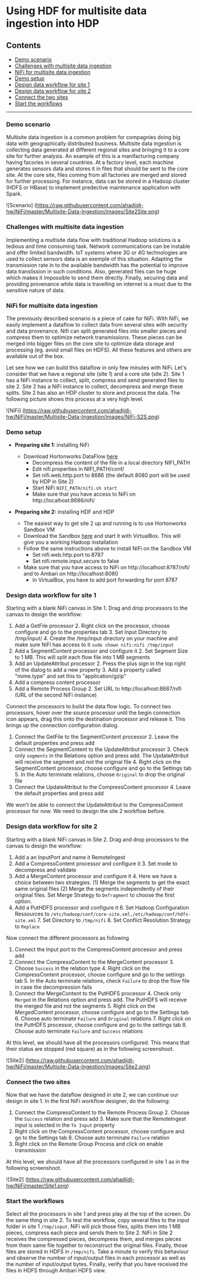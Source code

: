 # Using HDF for multisite data ingestion into HDP

## Contents
  - [Demo scenario](https://github.com/ahadjidj-hw/NiFi/blob/master/Multisite-Data-Ingestion/README.md#demo-scenario)
  - [Challenges with multisite data ingestion](https://github.com/ahadjidj-hw/NiFi/blob/master/Multisite-Data-Ingestion/README.md#challenges-with-multisite-data-ingestion)
  - [NiFi for multisite data ingestion](https://github.com/ahadjidj-hw/NiFi/blob/master/Multisite-Data-Ingestion/README.md#nifi-for-multisite-data-ingestion)
  - [Demo setup](https://github.com/ahadjidj-hw/NiFi/blob/master/Multisite-Data-Ingestion/README.md#demo-setup)
  - [Design data workflow for site 1](https://github.com/ahadjidj-hw/NiFi/blob/master/Multisite-Data-Ingestion/README.md#design-data-workflow-for-site-1)
  - [Design data workflow for site 2](https://github.com/ahadjidj-hw/NiFi/blob/master/Multisite-Data-Ingestion/README.md#design-data-workflow-for-site-2)
  - [Connect the two sites](https://github.com/ahadjidj-hw/NiFi/blob/master/Multisite-Data-Ingestion/README.md#connect-the-two-sites)
  - [Start the workflows](https://github.com/ahadjidj-hw/NiFi/blob/master/Multisite-Data-Ingestion/README.md#start-the-workflows)
  
---------------
  
### Demo scenario
Multisite data ingestion is a common problem for compagnies doing big data with geographically distributed business. 
Multisite data ingestion is collecting data generated at different regional sites and bringing it to a core site for further analysis. 
An example of this is a manifacturing company having facories in several countries. 
At a factory level, each machine generates sensors data and stores it in files that should be sent to the core site. 
At the core site, files coming from all factories are merged and stored for further processing. 
For instance, data can be stored in a Hadoop cluster (HDFS or HBase) to implement predective maintenance application with Spark.

![Scenario] (https://raw.githubusercontent.com/ahadjidj-hw/NiFi/master/Multisite-Data-Ingestion/images/Site2Site.png)

### Challenges with multisite data ingestion
Implementing a multisite data flow with traditional Hadoop solutions is a tedious and time consuming task. 
Network communications can be instable and offer limited bandwidth. 
IoT systems where 3G or 4G technologies are used to collect sensors data is an exemple of this situation.
Adapting the transmission rate in to the available bandwidth has the potential to improve data translission in such conditions. 
Also, generated files can be huge which makes it impossible to send them directly. 
Finally, securing data and providing provenance while data is travelling on internet is a must due to the sensitive nature of data.

### NiFi for multisite data ingestion
The previously described scenario is a piece of cake for NiFi. With NiFi, we easily implement a dataflow to collect data from several sites with security and data provenance.
Nifi can split generated files into smaller pieces and compress them to optimize network transmissions. 
These pieces can be merged into bigger files on the core site to optimize data storage and processing (eg. avoid small files on HDFS).
All these features and others are available out of the box.

Let see how we can build this dataflow in only few minutes with NiFi. Let's consider that we have a regional site (site 1) and a core site (site 2).
Site 1 has a NiFi instance to collect, split, compress and send generated files to site 2. Site 2 has a NiFi instance to collect, decompress and merge these splits.
Site 2 has also an HDP cluster to store and process the data. The following picture shows this process at a very high level.

![NiFi] (https://raw.githubusercontent.com/ahadjidj-hw/NiFi/master/Multisite-Data-Ingestion/images/NiFi-S2S.png)

### Demo setup

- **Preparing site 1:** installing NiFi
  - Download Hortonworks DataFlow [here](http://hortonworks.com/hdp/downloads/#hdf)
	- Decompress the content of the file in a local directory NIFI_PATH
	- Edit nifi.properties in NIFI_PATH/conf/
	- Set nifi.web.http.port to 8686 (the default 8080 port will be used by HDP in Site 2)
	- Start NiFi `NIFI_PATH/nifi.sh start`
	- Make sure that you have access to NiFi on http://localhost:8686/nifi/
	
- **Preparing site 2:** installing HDF and HDP
  - The easiest way to get site 2 up and running is to use Hortonworks Sandbox VM
  - Download the Sandbox [here](http://hortonworks.com/products/hortonworks-sandbox/#install) and start it with VirtualBox. This will give you a working Hadoop installation
  - Follow the same instructions above to install NiFi on the Sandbox VM
    - Set nifi.web.http.port to 8787
    - Set nifi.remote.input.secure to false
  - Make sure that you have access to NiFi on http://localhost:8787/nifi/ and to Ambari on http://localhost:8080
    - In VirtualBox, you have to add port forwarding for port 8787
    
### Design data workflow for site 1

Starting with a blank NiFi canvas in Site 1. Drag and drop processors to the canvas to design the workflow:

1. Add a GetFile processor
	2. Right click on the processor, choose configure and go to the properties tab
	3. Set Input Directory to /tmp/input/
	4. Create the /tmp/input directory on your machine and make sure NiFi has access to it `sudo chown nifi:nifi /tmp/input`
1. Add a SegmentContent processor and configure it
	2. Set Segment Size to 1 MB. This will split each flow file into 1 MB segments
1. Add an UpdateAttribut processor
	2. Press the plus sign in the top right of the dialog to add a new property
	3. Add a property called "mime.type" and set this to "application/gzip"
1. Add a compress content processor
1. Add a Remote Process Group
	2. Set URL to http://localhost:8687/nifi (URL of the second NiFi instance)

Connect the processors to build the data flow logic. To connect two processors, hover over the source processor until the begin connection icon appears, drag this onto the destination processor and release it. This brings up the connection configuration dialog.

1. Connect the GetFile to the SegmentContent processor
	2. Leave the default properties and press add
2. Connect the SegmentContent to the UpdateAttribut processor
	3. Check only `segments` in the Relations option and press add. The UpdateAttribut will receive the segment and not the original file
	4. Right click on the SegmentContent processor, choose configure and go to the Settings tab
	5. In the Auto terminate relations, choose `Original` to drop the original file
3. Connect the UpdateAttribut to the CompressContent processor
	4. Leave the default properties and press add

We won't be able to connect the UpdateAttribut to the CompressContent processor for now. We need to design the site 2 workflow before.

### Design data workflow for site 2

Starting with a blank NiFi canvas in Site 2. Drag and drop processors to the canvas to design the workflow:

1. Add a an InputPort and name it RemoteIngest
2. Add a CompressContent processor and configure it
	3. Set mode to decompress and validate
3. Add a MergeContent processor and configure it 
	4. Here we have a choice between two strategies. (1) Merge the segments to get the exact same original files (2) Merge the segments independently of their original files. Set Merge Strategy to `Defragment` to choose the first option.
5. Add a PutHDFS processor and configure it
	6. Set Hadoop Configuration Ressources to `/etc/hadoop/conf/core-site.xml,/etc/hadoop/conf/hdfs-site.xml` 
	7. Set Directory to `/tmp/nifi`
	8. Set Conflict Resolution Strategy to `Replace`

Now connect the different processors as following

1. Connect the Input port to the CompressContent processor and press add
2. Connect the CompressContent to the MergeContent processor
	3. Choose `Success` in the relation type
	4. Right click on the CompressContent processor, choose configure and go to the settings tab
	5. In the Auto terminate relations, check `Failure` to drop the flow file in case the decompression fails
3. Connect the MergeContent to the PutHDFS processor
	4. Check only `Merged` in the Relations option and press add. The PutHDFS will receive the merged file and not the segments
	5. Right click on the MergedContent processor, choose configure and go to the Settings tab
	6. Choose auto terminate `Failure` and `Original` relations
	7. Right click on the PutHDFS processor, choose configure and go to the settings tab
	8. Choose auto terminate `Failure` and `Success` relations

At this level, we should have all the processors configured. This means that their status are stopped (red square) as in the following screenshoot.

![Site2] (https://raw.githubusercontent.com/ahadjidj-hw/NiFi/master/Multisite-Data-Ingestion/images/Site2.png)

### Connect the two sites

Now that we have the dataflow designed in site 2, we can continue our design in site 1. In the first NiFi workflow designer, do the following:

1. Connect the CompressContent to the Remote Process Group
	2. Choose the `Success` relation and press add
	3. Make sure that the RemoteIngest input is selected in the `To Input` property
4. Right click on the CompressContent processor, choose configure and go to the Settings tab
	8. Choose auto terminate `Failure` relation
9. Right click on the Remote Group Process and click on enable transmission

At this level, we should have all the processors configured in site 1 as in the following screenshoot.

![Site2] (https://raw.githubusercontent.com/ahadjidj-hw/NiFi/master/Site1.png)

### Start the workflows

Select all the processors in site 1 and press play at the top of the screen. Do the same thing in site 2. To test the workflow, copy several files to the input folder in site 1 `/tmp/input`. NiFi will pick those files, splits them into 1 MB pieces, compress each piece and sends them to Site 2. NiFi in Site 2 receives the compressed pieces, decompress them, and merges pieces from them same file together to reconstruct the original files. Finally, those files are stored in HDFS in `/tmp/nifi`. Take a minute to verify this behaviour and observe the number of input/output files in each processor as well as the number of input/output bytes. Finally, verify that you have received the files in HDFS through Ambari HDFS view.
